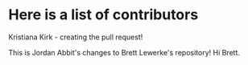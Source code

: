 # Here is a list of contributors


Kristiana Kirk - creating the pull request!

This is Jordan Abbit's changes to Brett Lewerke's repository! Hi Brett.

